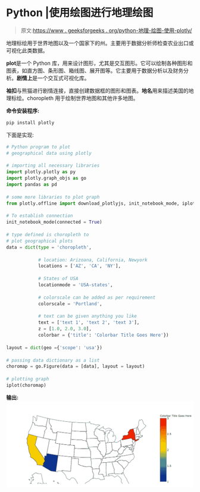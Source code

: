 # Python |使用绘图进行地理绘图

> 原文:[https://www . geeksforgeeks . org/python-地理-绘图-使用-plotly/](https://www.geeksforgeeks.org/python-geographical-plotting-using-plotly/)

地理标绘用于世界地图以及一个国家下的州。主要用于数据分析师检查农业出口或可视化此类数据。

**plot**是一个 Python 库，用来设计图形，尤其是交互图形。它可以绘制各种图形和图表，如直方图、条形图、箱线图、展开图等。它主要用于数据分析以及财务分析。**剧情上**是一个交互式可视化库。

**袖扣**与熊猫进行剧情连接，直接创建数据框的图形和图表。**地名**用来描述美国的地理标绘。choropleth 用于绘制世界地图和其他许多地图。

**命令安装程序:**

```py
pip install plotly 
```

下面是实现:

```py
# Python program to plot 
# geographical data using plotly

# importing all necessary libraries
import plotly.plotly as py
import plotly.graph_objs as go
import pandas as pd

# some more libraries to plot graph
from plotly.offline import download_plotlyjs, init_notebook_mode, iplot, plot

# To establish connection
init_notebook_mode(connected = True)

# type defined is choropleth to
# plot geographical plots
data = dict(type = 'choropleth',

            # location: Arizoana, California, Newyork
            locations = ['AZ', 'CA', 'NY'],

            # States of USA
            locationmode = 'USA-states',

            # colorscale can be added as per requirement
            colorscale = 'Portland',

            # text can be given anything you like
            text = ['text 1', 'text 2', 'text 3'],
            z = [1.0, 2.0, 3.0],
            colorbar = {'title': 'Colorbar Title Goes Here'})

layout = dict(geo ={'scope': 'usa'})

# passing data dictionary as a list 
choromap = go.Figure(data = [data], layout = layout)

# plotting graph
iplot(choromap)
```

**输出:**
![map](img/21822fc1dfb2a6d373129b165b4dd6d1.png)